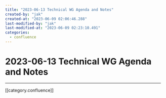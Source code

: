 ```yaml
---
title: "2023-06-13 Technical WG Agenda and Notes"
created-by: "jak"
created-at: "2023-06-09 02:06:46.288"
last-modified-by: "jak"
last-modified-at: "2023-06-09 02:23:10.491"
categories:
  - confluence
---
```


# 2023-06-13 Technical WG Agenda and Notes


---

[[category.confluence]]
